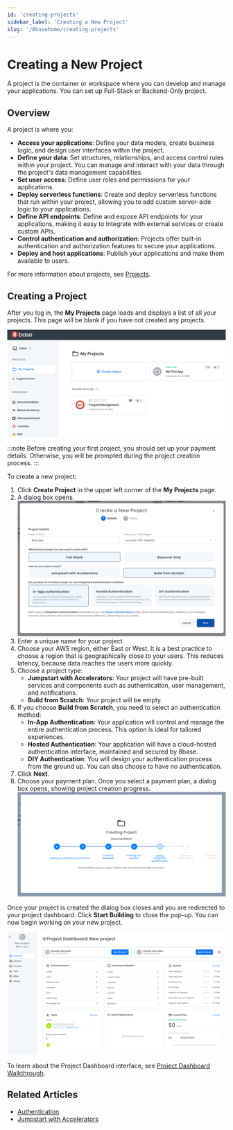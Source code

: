 ```yaml
---
id: 'creating-projects'
sidebar_label: 'Creating a New Project'
slug: '/8basehome/creating-projects'
---
```

# Creating a New Project

A project is the container or workspace where you can develop and manage your applications. You can set up Full-Stack or Backend-Only project. 

## Overview

A project is where you:

- **Access your applications**: Define your data models, create business logic, and design user interfaces within the project.
- **Define your data**: Set structures, relationships, and access control rules within your project. You can manage and interact with your data through the project's data management capabilities.
- **Set user access**: Define user roles and permissions for your applications.
- **Deploy serverless functions**: Create and deploy serverless functions that run within your project, allowing you to add custom server-side logic to your applications.
- **Define API endpoints**: Define and expose API endpoints for your applications, making it easy to integrate with external services or create custom APIs.
- **Control authentication and authorization**: Projects offer built-in authentication and authorization features to secure your applications.
- **Deploy and host applications**: Publish your applications and make them available to users.

For more information about projects, see [Projects](../../introduction/04-projects.md).

## Creating a Project 

After you log in, the **My Projects** page loads and displays a list of all your projects. This page will be blank if you have not  created any projects. 

![My Projects](./_images/projects-provisioning-projects-my-projects.png)

:::note
Before creating your first project, you should set up your payment details. Otherwise, you will be prompted during the project creation process.
:::

To create a new project:
1. Click **Create Project** in the upper left corner of the **My Projects** page.
2. A dialog box opens.
![Create new project dialog box](_images/ui-creating-projects-create-dialog.png)
3. Enter a unique name for your project.
4. Choose your AWS region, either East or West. It is a best practice to choose a region that is geographically close to your users. This reduces latency, because data reaches the users more quickly.
5. Choose a project type: 
    - **Jumpstart with Accelerators**: Your project will have pre-built services and components such as authentication, user management, and notifications. 
    - **Build from Scratch**: Your project will be empty.    
6. If you choose **Build from Scratch**, you need to select an authentication method:
    -  **In-App Authentication**: Your application will control and manage the entire authentication process. This option is ideal for tailored experiences.    
    -  **Hosted Authentication**: Your application will have a cloud-hosted authentication interface, maintained and secured by 8base.    
    -  **DIY Authentication**: You will design your authentication process from the ground up. You can also choose to have no authentication.
7. Click **Next**. 
8. Choose your payment plan. Once you select a payment plan, a dialog box opens, showing project creation progress.
![Project Creator](./_images/projects-provisioning-projects-project-creator.png)

Once your project is created the dialog box closes and you are redirected to your project dashboard. Click **Start Building** to close the pop-up. You can now begin working on your new project.

![Project Dashboard](./_images/projects-provisioning-projects-project-dashboard.png)

To learn about the Project Dashboard interface, see [Project Dashboard Walkthrough](projects-dashboard-walkthrough.md).

## Related Articles

- [Authentication](../../backend/app-services/authentication-index.md)
- [Jumpstart with Accelerators](../../gettingstarted/jumpstart/jumpstart.md)
